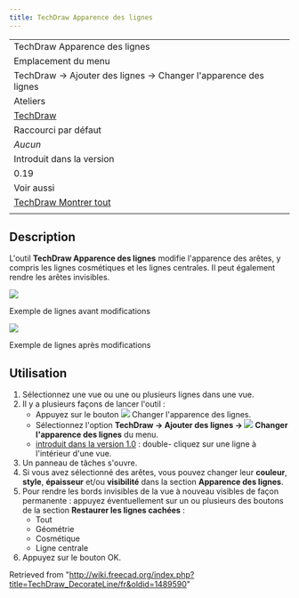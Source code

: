 ```yaml
---
title: TechDraw Apparence des lignes
---
```

|  |
| --- |
| TechDraw Apparence des lignes |
| Emplacement du menu |
| TechDraw → Ajouter des lignes → Changer l'apparence des lignes |
| Ateliers |
| [TechDraw](/TechDraw_Workbench/fr "TechDraw Workbench/fr") |
| Raccourci par défaut |
| *Aucun* |
| Introduit dans la version |
| 0.19 |
| Voir aussi |
| [TechDraw Montrer tout](/TechDraw_ShowAll/fr "TechDraw ShowAll/fr") |
|  |

## Description

L'outil **TechDraw Apparence des lignes** modifie l'apparence des arêtes, y compris les lignes cosmétiques et les lignes centrales. Il peut également rendre les arêtes invisibles.

![](/images/TechDrawLineDecorSampleBefore.png)

Exemple de lignes avant modifications

![](/images/TechDrawLineDecorSampleAfter.png)

Exemple de lignes après modifications

## Utilisation

1. Sélectionnez une vue ou une ou plusieurs lignes dans une vue.
2. Il y a plusieurs façons de lancer l'outil :
   * Appuyez sur le bouton ![](/images/TechDraw_DecorateLine.svg) Changer l'apparence des lignes.
   * Sélectionnez l'option **TechDraw → Ajouter des lignes → ![](/images/TechDraw_DecorateLine.svg) Changer l'apparence des lignes** du menu.
   * [introduit dans la version 1.0](/Release_notes_1.0/fr "Release notes 1.0/fr") : double- cliquez sur une ligne à l'intérieur d'une vue.
3. Un panneau de tâches s'ouvre.
4. Si vous avez sélectionné des arêtes, vous pouvez changer leur **couleur**, **style**, **épaisseur** et/ou **visibilité** dans la section **Apparence des lignes**.
5. Pour rendre les bords invisibles de la vue à nouveau visibles de façon permanente : appuyez éventuellement sur un ou plusieurs des boutons de la section **Restaurer les lignes cachées** :
   * Tout
   * Géométrie
   * Cosmétique
   * Ligne centrale
6. Appuyez sur le bouton OK.

Retrieved from "<http://wiki.freecad.org/index.php?title=TechDraw_DecorateLine/fr&oldid=1489590>"